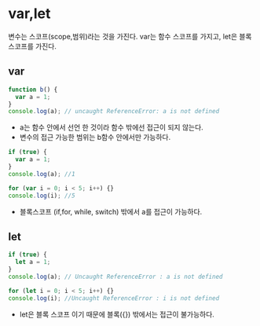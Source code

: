 # var,let

변수는 스코프(scope,범위)라는 것을 가진다. var는 함수 스코프를 가지고, let은 블록 스코프를 가진다.

## var

```js
function b() {
  var a = 1;
}
console.log(a); // uncaught ReferenceError: a is not defined
```

- a는 함수 안에서 선언 한 것이라 함수 밖에선 접근이 되지 않는다.
- 변수의 접근 가능한 범위는 b함수 안에서만 가능하다.

```js
if (true) {
  var a = 1;
}
console.log(a); //1

for (var i = 0; i < 5; i++) {}
console.log(i); //5
```

- 블록스코프 (if,for, while, switch) 밖에서 a를 접근이 가능하다.

## let

```js
if (true) {
  let a = 1;
}
console.log(a); // Uncaught ReferenceError : a is not defined

for (let i = 0; i < 5; i++) {}
console.log(i); //Uncaught ReferenceError : i is not defined
```

- let은 블록 스코프 이기 때문에 블록({}) 밖에서는 접근이 불가능하다.
